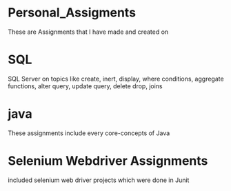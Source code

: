 # Personal_Assigments
These are Assignments that I have made and created on
# SQL
SQL Server on topics like create, inert, display, where conditions, aggregate functions, alter query, update query, delete drop, joins
# java
These assignments include every core-concepts of Java
# Selenium Webdriver Assignments
included selenium web driver projects which were done in Junit

